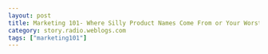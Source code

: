 ```yaml
---
layout: post
title: Marketing 101- Where Silly Product Names Come From or Your Worst Nightmares Confirmed...
category: story.radio.weblogs.com
tags: ["marketing101"]
---
```

<head>
<meta http-equiv="Content-Type" content="text/html; charset=UTF-8">
    <meta http-equiv="Expires" content="Mon, 01 Jan 1990 01:00:00 GMT">
    <title>Marketing 101: Where Silly Product Names Come From or Your Worst Nightmares Confirmed...</title>
    <style type="text/css">
      body {
        margin-top: 0px;
        margin-left: 0px;
        margin-right: 0px;
        margin-bottom: 0px;
        }

      body, td, p {
        font-family: verdana, sans-serif;
        font-size: 90%;
        }

      h2 { 
        font-family: Verdana, Arial, Helvetica, sans-serif; font-size: 24px; font-weight: bold
        }
      .header {
        font-family: Verdana, Arial, Helvetica, sans-serif; font-size: 40px; font-weight: bold
        }
      .realsmall {
        font-family: Verdana, Arial, Helvetica, sans-serif; font-size: 9px;
        }
      .small {
        font-family: Verdana, Arial, Helvetica, sans-serif; font-size: 10px;
        }
      </style>
    </head>

| 

 |

| ![](http://radio.weblogs.com/0103807/images/trans60x60.gif)  
 | Last updated: 6/16/2002; 10:21:39 AM  
 | ![](http://radio.weblogs.com/0103807/images/trans60x60.gif) |

| ![](http://radio.weblogs.com/0103807/images/trans60x1.gif)  
 | 

<font size="+3"><b><a href="http://radio.weblogs.com/0103807/" style="color:black; text-decoration:none">The FuzzyBlog!</a></b></font>  
_Marketing 101. Consulting 101. PHP Consulting. Random geeky stuff. I Blog Therefore I Am._

<font size="+1"><b>Marketing 101: Where Silly Product Names Come From or Your Worst Nightmares Confirmed...</b></font>

[Note -- This memory crawled up into my conscious brain during   
this morning's shower.&nbsp; It's damn amusing.&nbsp; And it's 100% true.&nbsp; I was there.]

Most of my readers are technical folk.&nbsp; This article will, without question, tell them that their worst fears about marketing folk are, actually, true -- in about 90% of the cases (hey, I'm kind of a marketing person).&nbsp; Here's the situation:

1. In a board room far, far away, in a publicly traded company that's no longer in business, I sat in a 2 - 3 hour discussion of a new product and it's name. 
2. Present were: 
  - Me as an advisor 
  - CEO / Founder / Chairman 
  - VP of Marketing Services 
  - VP of Public Relations 
  - Product Manager 
  - Product Marketing Manager
3. The product in question was a highly sophisticated electronic publishing tool really for making&nbsp;CDs but with some features for Internet publishing and LAN publishing. 
4. Names ranged from the creative to the functional. 
  - A creative name for this might be "Zandar" or "MaxPub" i.e. a name without a real tie to what the product does.&nbsp; This type of name can ultimately build a stronger brand but is hard to establish. 
  - A functional name for this product might be "Electronic Publishing System" or "Insert\_Company\_Name\_Here Electronic Publishing System".&nbsp; Functional names are boring but clear for customers (and that's good).
5. After a long, long time the following situation and conversation occurred:

The CEO didn't really like any of the names.&nbsp; The VP of Public Relations said _"It's an electronic publishing system.&nbsp; Why don't we add Management to the name.&nbsp; That always makes things sound like they can sell for more money."_&nbsp; And, so, a new product name was born:

**EPMS  
  
Electronic Publishing Management System**

Two obvious problems:

1. The product didn't really have what our customers viewed as management features.&nbsp; In the context of the document world, "management" really means check in / check out / access control / accounting for documents.&nbsp; This product really had none of this.&nbsp; This forced our sales force into "spin doctor mode".&nbsp; And, if you've ever had an aggressive sales force, you know where this leads: Telling customers what they want to hear.&nbsp; Sales folk generally get their commissions when the sale is closed -- so they have an incentive to cheat the system (they can quit before the customer realizes what they bought). 
2. EPMS?&nbsp; Enhanced PMS?&nbsp; Anyone else out there get this?&nbsp; I thought it was funny as hell.

&nbsp;

&nbsp;

 ![](http://www.fuzzygroup.com/images/trackers/rt_0103807_story_marketing101.gif)

  
  

<script language="JavaScript" type="text/javascript"><!--
	var imageUrl = "http://subhonker6.userland.com/weblogStats/count.gif";
	var imageTag = "<img src=\"" + imageUrl + "?group=radio1&usernum=103807&referer=" + escape (document.referrer) + "\" height=\"1\" width=\"1\">";
	document.write (imageTag);
	//--></script>

 | ![](http://radio.weblogs.com/0103807/images/trans60x1.gif)  
 |
| ![](http://radio.weblogs.com/0103807/images/trans60x60.gif)  
 | Copyright 2002 © The FuzzyStuff  
 | ![](http://radio.weblogs.com/0103807/images/trans60x60.gif)  
 |

